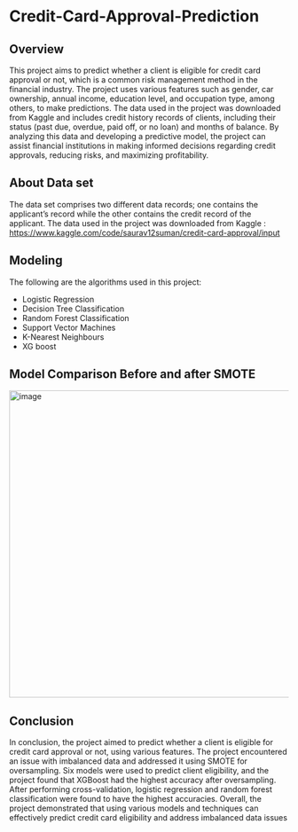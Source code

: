 # Credit-Card-Approval-Prediction

## Overview
This project aims to predict whether a client is eligible for credit card approval or not, which is a common risk management method in the financial industry. The project uses various features such as gender, car ownership, annual income, education level, and occupation type, among others, to make predictions. The data used in the project was downloaded from Kaggle and includes credit history records of clients, including their status (past due, overdue, paid off, or no loan) and months of balance. By analyzing this data and developing a predictive model, the project can assist financial institutions in making informed decisions regarding credit approvals, reducing risks, and maximizing profitability.

## About Data set
The data set comprises two different data records; one contains the applicant’s record while the other contains the credit record of the applicant.
The data used in the project was downloaded from Kaggle : https://www.kaggle.com/code/saurav12suman/credit-card-approval/input

## Modeling
The following are the algorithms used in this project:
- Logistic Regression
- Decision Tree Classification
- Random Forest Classification
- Support Vector Machines
- K-Nearest Neighbours
- XG boost

## Model Comparison Before and after SMOTE

<img width="554" alt="image" src="https://user-images.githubusercontent.com/112019616/222548911-68d9dff8-6357-49ca-8a7a-eb1ffa365035.png">



## Conclusion
In conclusion, the project aimed to predict whether a client is eligible for credit card approval or not, using various features. The project encountered an issue with imbalanced data and addressed it using SMOTE for oversampling. Six models were used to predict client eligibility, and the project found that XGBoost had the highest accuracy after oversampling. After performing cross-validation, logistic regression and random forest classification were found to have the highest accuracies. Overall, the project demonstrated that using various models and techniques can effectively predict credit card eligibility and address imbalanced data issues

